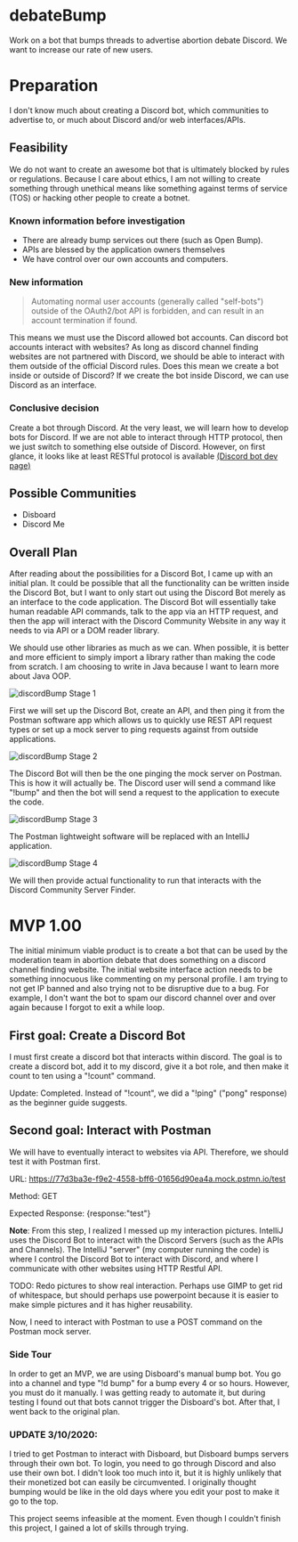 # debateBump
Work on a bot that bumps threads to advertise abortion debate Discord. We want to increase our rate of new users.

# Preparation

I don't know much about creating a Discord bot, which communities to advertise to, or much about Discord and/or web interfaces/APIs. 

## Feasibility 

We do not want to create an awesome bot that is ultimately blocked by rules or regulations. Because I care about ethics, I am not willing to create something through unethical means like something against terms of service (TOS) or hacking other people to create a botnet.   

### Known information before investigation
* There are already bump services out there (such as Open Bump).
* APIs are blessed by the application owners themselves
* We have control over our own accounts and computers. 

### New information

> Automating normal user accounts (generally called "self-bots") outside of the OAuth2/bot API is forbidden, and can result in an account termination if found.

This means we must use the Discord allowed bot accounts. Can discord bot accounts interact with websites? As long as discord channel finding websites are not partnered with Discord, we should be able to interact with them outside of the official Discord rules. Does this mean we create a bot inside or outside of Discord? If we create the bot inside Discord, we can use Discord as an interface. 

### Conclusive decision

Create a bot through Discord. At the very least, we will learn how to develop bots for Discord. If we are not able to interact through HTTP protocol, then we just switch to something else outside of Discord. However, on first glance, it looks like at least RESTful protocol is available [(Discord bot dev page)](https://discordapp.com/developers/docs/intro)

## Possible Communities

* Disboard 
* Discord Me

## Overall Plan
After reading about the possibilities for a Discord Bot, I came up with an initial plan. It could be possible that all the functionality can be written inside the Discord Bot, but I want to only start out using the Discord Bot merely as an interface to the code application. The Discord Bot will essentially take human readable API commands, talk to the app via an HTTP request, and then the app will interact with the Discord Community Website in any way it needs to via API or a DOM reader library. 

We should use other libraries as much as we can. When possible, it is better and more efficient to simply import a library rather than making the code from scratch. I am choosing to write in Java because I want to learn more about Java OOP. 

![discordBump Stage 1](images/discordBump1.png)

First we will set up the Discord Bot, create an API, and then ping it from the Postman software app which allows us to quickly use REST API request types or set up a mock server to ping requests against from outside applications. 

![discordBump Stage 2](images/discordBump2.png)

The Discord Bot will then be the one pinging the mock server on Postman. This is how it will actually be. The Discord user will send a command like "!bump" and then the bot will send a request to the application to execute the code. 

![discordBump Stage 3](images/discordBump3.png)

The Postman lightweight software will be replaced with an IntelliJ application. 

![discordBump Stage 4](images/discordBump4.png)

We will then provide actual functionality to run that interacts with the Discord Community Server Finder. 

# MVP 1.00

The initial minimum viable product is to create a bot that can be used by the moderation team in abortion debate that does something on a discord channel finding website. The initial website interface action needs to be something innocuous like commenting on my personal profile. I am trying to not get IP banned and also trying not to be disruptive due to a bug. For example, I don't want the bot to spam our discord channel over and over again because I forgot to exit a while loop. 

## First goal: Create a Discord Bot

I must first create a discord bot that interacts within discord. The goal is to create a discord bot, add it to my discord, give it a bot role, and then make it count to ten using a "!count" command. 

Update: Completed. Instead of "!count", we did a "!ping" ("pong" response) as the beginner guide suggests.

## Second goal: Interact with Postman
We will have to eventually interact to websites via API. Therefore, we should test it with Postman first. 

URL: https://77d3ba3e-f9e2-4558-bff6-01656d90ea4a.mock.pstmn.io/test

Method: GET

Expected Response: {response:"test"}

**Note**: From this step, I realized I messed up my interaction pictures. IntelliJ uses the Discord Bot to interact with the Discord Servers (such as the APIs and Channels). The IntelliJ "server" (my computer running the code) is where I control the Discord Bot to interact with Discord, and where I communicate with other websites using HTTP Restful API. 

TODO: Redo pictures to show real interaction. Perhaps use GIMP to get rid of whitespace, but should perhaps use powerpoint because it is easier to make simple pictures and it has higher reusability. 

Now, I need to interact with Postman to use a POST command on the Postman mock server. 

### Side Tour
In order to get an MVP, we are using Disboard's manual bump bot. You go into a channel and type "!d bump" for a bump every 4 or so hours. However, you must do it manually. I was getting ready to automate it, but during testing I found out that bots cannot trigger the Disboard's bot. After that, I went back to the original plan. 

### UPDATE 3/10/2020:
I tried to get Postman to interact with Disboard, but Disboard bumps servers through their own bot. To login, you need to go through Discord and also use their own bot. I didn't look too much into it, but it is highly unlikely that their monetized bot can easily be circumvented. I originally thought bumping would be like in the old days where you edit your post to make it go to the top. 

This project seems infeasible at the moment. Even though I couldn't finish this project, I gained a lot of skills through trying.  
